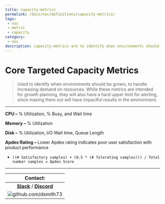```yaml
---
title: capacity-metrics
permalink: /docs/noc/definitions/capacity-metrics/
tags: 
 - noc
 - metric
 - capacity
category:
 - noc
description: capacity-metrics are to identify when environments should be grown, to handle increasing demand on resources
---
```


# Core Targeted Capacity Metrics  
> Used to identify when environments should be grown, to handle increasing demand on resources. While these metrics are intended for growth planning, they will also have a hard upper limit for alerting, since maxing them out will have impactful results in the environment.  

---

**CPU –** % Utilization, % Busy, and Wait time  

**Memory –** % Utilization  

**Disk –** % Utilization, I/O Wait time, Queue Length  

**Apdex Rating –** Lower Apdex rating indicates poor user satisfaction with product performance  
  * `((# Satisfactory samples) + (0.5 * (# Tolerating samples))) / Total number samples = Apdex Score`  

---



| Contact: |
| :---------: |
| **[Slack](https://101101workspace.slack.com/archives/D012ESWSXHQ "dsmith73 on 101101 workspace")**  / **[Discord](https://discord.gg/RmzVNzx)** |
| ![github.com/dsmith73](https://avatars1.githubusercontent.com/u/44279121?s=60&u=7a933a33b51505f9d6435eeffae1c8156a47dc77&v=4 "github.com/dsmith73") |
